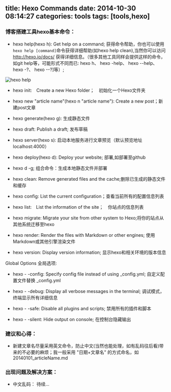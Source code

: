 title: Hexo Commands
date: 2014-10-30 08:14:27
categories: tools
tags: [tools,hexo]
---
<h3>博客搭建工具hexo基本命令：</h3>

- hexo help(hexo h): Get help on a command; 获得命令帮助，你也可以使用 `hexo help [command]`命令获得详细帮助(如hexo help clean),当然你可以访问 <a href="http://hexo.io/docs">http://hexo.io/docs/</a>  获得详细信息。（很多其他工具同样会提供这样的命令，如git help等，可能形式不同而已: hexo h、 hexo -help、 hexo --help、 hexo -?、 hexo --?]等）;

<!--more-->

<img src="/imgs/hexo_help.png" alt="hexo help" />

- hexo init:　Create a new Hexo folder；　初始化一个Hexo文件夹

- hexo new "article name"(hexo n "article name"): Create a new post；新建post文章

- hexo generate(hexo g): 生成静态文件

- hexo draft: Publish a draft; 发布草稿

- hexo server(hexo s): 启动本地服务进行文章预览（默认预览地址 localhost:4000）

- hexo deploy(hexo d): Deploy your website; 部署,如部署至github

- hexo d -g; 组合命令：生成本地静态文件并部署

- hexo clean: Remove generated files and the cache;删除已生成的静态文件和缓存

- hexo config: List the current configuration；查看当前所有的配置信息列表

- hexo list:　List the information of the site；　你站点的信息列表

- hexo migrate: Migrate your site from other system to Hexo;将你的站点从其他系统迁移至hexo

- hexo render: Render the files with Markdown or other engines; 使用Markdown或其他引擎渲染文件

- hexo version: Display version information; 显示hexo和相关环境的版本信息

Global Options 全局选项:

- hexo - -config: Specify config file instead of using _config.yml; 自定义配置文件替换 _config.yml

- hexo - -debug: Display all verbose messages in the terminal; 调试模式，终端显示所有详细信息

- hexo - -safe: Disable all plugins and scripts; 禁用所有的插件和脚本

- hexo - -silent: Hide output on console; 在控制台隐藏输出

<h3>建议和心得：</h3>

- 新建文章名尽量采用英文命令，防止中文(当然也能处理，如有乱码往后看)带来的不必要的麻烦；我一般采用 "日期+文章名" 的方式命名，如 20140101_articleName.md

<h3>出现问题及解决方案：</h3>

- 中文乱码： 待续...